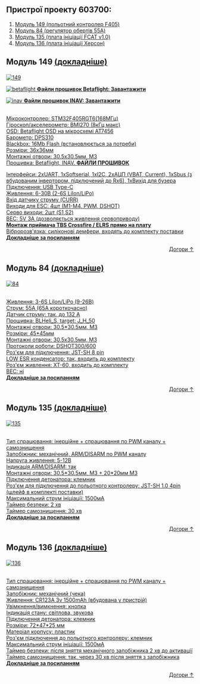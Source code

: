 <a id="readme-top"></a>
## Пристрої проекту 603700:
  <ol>
    <li><a href="#Module149">Модуль 149 (польотний контролер F405)</a></li>
    <li><a href="#Module84">Модуль 84 (регулятор обертів 55A)</a></li>
    <li><a href="#Module135">Модуль 135 (плата ініціації FCAT v1.0)</a></li>
    <li><a href="#Module136">Модуль 136 (плата ініціації Херсон)</a></li>
  </ol>

<a id="Module149">

  ## Модуль 149  <a href="https://github.com/Project603700/Devices/tree/main/Module149"> (докладніше)</b> <br><p>
![149](https://github.com/Project603700/Devices/assets/158263587/adf59bf5-93d9-4381-b5f9-6ab40a3cb92d)



![betaflight](https://github.com/Project603700/Devices/assets/158263587/47dcc82f-291e-4830-8be2-143e6e9e31f7) <b>Файли прошивок Betaflight:  <a href="https://github.com/Project603700/Devices/tree/main/Module149/firmware/Betaflight">Завантажити</b> <br><p>


![inav](https://github.com/Project603700/Devices/assets/158263587/472ad80d-6fa1-4fb5-9af7-55e05c172fb3) <b>Файли прошивок INAV:  <a href="https://github.com/Project603700/Devices/tree/main/Module149/firmware/INAV">Завантажити</b> <br><p>

<p>
<br>
Мікроконтролер: STM32F405RGT6(168МГц)<br>
Гіроскоп/акселерометр: BMI270 (8кГц макс)<br>
OSD: Betaflight OSD на мікросхемі AT7456<br>
Барометр: DPS310<br>
Blackbox: 16Mb Flash (встановлюється за потреби)<br>
Розміри: 36х36мм<br>
Монтажні отвори: 30.5x30.5мм, M3<br>
Прошивка: Betaflight, INAV. <a href="https://github.com/Project603700/Devices/tree/main/Module149/firmware"><b>ФАЙЛИ ПРОШИВОК</b><br><p>
Інтерфейси: 2хUART, 1хSoftserial, 1хI2C, 2хАЦП (VBAT, Current), 1хSbus (з вбудованим інвертором, підключений до Rx6), 1хВихід для бузера<br>
Підключення: USB Type-C<br>
Живлення: 6-30В (2-6S LiIon/LiPo)<br>
Вхід датчику струму (CURR)<br>
Виходи для ESC: 4шт (М1-М4, PWM, DSHOT)<br>
Серво виходи: 2шт (S1,S2)<br>
BEC: 5V 3А (дозволяється живлення сервоприводу)<br>
<b>Монтаж приймача TBS Crossfire / ELRS прямо на плату</b><br>
Вібророзв'язка: силіконові демфери, входять до комплекту поставки<br>
<b>Докладніше за <a href="https://github.com/Project603700/Devices/tree/main/Module149">посиланням</b>

  <p align="right"><a href="#readme-top">Догори ↑</a></p>



<a id="Module84">

  ## Модуль 84  <a href="https://github.com/Project603700/Devices/tree/main/Module84"> (докладніше)</b> <br><p>
![84](https://github.com/Project603700/Devices/assets/158263587/0705f5b7-bf24-4af9-baa4-49b58aba299c)



<p>
<br>
Живлення: 3-6S LiIon/LiPo (9-26В)<br>
Струм: 55А (65А короткочасно)<br>
Датчик струму: так, до 132 А<br>
Прошивка: BLHeli_S, target: J_H_50<br>
Монтажні отвори: 30.5*30.5мм, M3<br>
Розміри: 45*45мм<br>
Монтажні отвори: 30.5x30.5мм, M3<br>
Протоколи роботи: DSHOT300/600</b><br>
Роз'єм для підключення: JST-SH 8 pin<br>
LOW ESR конденсатор: так, входить до комплекту<br>
Роз'єм живлення: ХТ-60, входить до комплекту<br>
BEC: ні<br>
<b>Докладніше за <a href="https://github.com/Project603700/Devices/tree/main/Module84">посиланням</b>
  
<p align="right"><a href="#readme-top">Догори ↑</a></p>

<a id="Module135">

  ## Модуль 135  <a href="https://github.com/Project603700/Devices/tree/main/Module135"> (докладніше)</b> <br><p>
![135](https://github.com/Project603700/Devices/assets/158263587/6be0d4b7-d376-456b-acde-8e70a58788e6)





<p>
<br>
Тип спрацювання: інерційне + спрацювання по PWM каналу + самознищення<br>
Запобіжник: механічний, ARM/DISARM по PWM каналу<br>
Напруга живлення: 5-12В<br>
Індикація ARM/DISARM: так<br>
Монтажні отвори: 30.5*30.5мм, M3 + 20*20мм М3<br>
Підключення детонатора: клемник<br>
Роз'єм для підключення до польотного контролеру: JST-SH 1.0 4pin (шлейф в комплекті поставки)<br>
Максимальний струм ініціації: 1500мА<br>
Таймер безпеки: 2 хв<br>
Таймер самознищення: 30 хв<br>
<b>Докладніше за <a href="https://github.com/Project603700/Devices/tree/main/Module135">посиланням</b>
  
<p align="right"><a href="#readme-top">Догори ↑</a></p>

<a id="Module136">

  ## Модуль 136  <a href="https://github.com/Project603700/Devices/tree/main/Module136"> (докладніше)</b> <br><p>
![136](https://github.com/Project603700/Devices/assets/158263587/674be56e-335b-43ff-8184-28e2e6c4cf97)



<p>
<br>
Тип спрацювання: інерційне + спрацювання по PWM каналу + самознищення<br>
Запобіжник: механічний (чека)<br>
Живлення: CR123A 3v 1500mAh (вбудована у пристрій)<br>
Увімкнення/вимкнення: кнопка<br>
Індикація стану: світлова, звукова<br>
Підключення детонатора: клемник<br>
Розміри: 72*47*25 мм<br>
Матеріал корпусу: пластик<br>
Роз'єм підключення до польотного контролеру: клемник<br>
Максимальний струм ініціації: 1500мА<br>
Таймер безпеки: після зняття механічного запобіжника 2 хв до активації<br>
Таймер самознищення: так, через 30 хв після зняття з запобіжника<br>
<b>Докладніше за <a href="https://github.com/Project603700/Devices/tree/main/Module136">посиланням</b>
  
<p align="right"><a href="#readme-top">Догори ↑</a></p>





